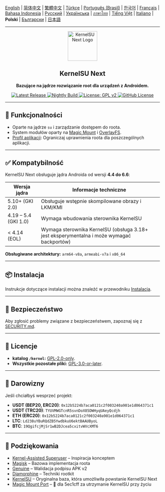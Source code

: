 [English](README.md) | [简体中文](README_CN.md) | [繁體中文](README_TW.md) | [Türkçe](README_TR.md) | [Português (Brasil)](README_PT-BR.md) | [한국어](README_KO.md) | [Français](README_FR.md) | [Bahasa Indonesia](README_ID.md) | [Русский](README_RU.md) | [Українська](README_UA.md) | [ภาษาไทย](README_TH.md) | [Tiếng Việt](README_VI.md) | [Italiano](README_IT.md) | **Polski** | [Български](README_BG.md) | [日本語](README_JA.md)

---

<div align="center">
  <img src="/assets/kernelsu_next.png" width="96" alt="KernelSU Next Logo">

  <h2>KernelSU Next</h2>
  <p><strong>Bazujące na jądrze rozwiązanie root dla urządzeń z Androidem.</strong></p>

  <p>
    <a href="https://github.com/KernelSU-Next/KernelSU-Next/releases/latest">
      <img src="https://img.shields.io/github/v/release/KernelSU-Next/KernelSU-Next?label=Release&logo=github" alt="Latest Release">
    </a>
    <a href="https://nightly.link/KernelSU-Next/KernelSU-Next/workflows/build-manager-ci/next/Manager">
      <img src="https://img.shields.io/badge/Nightly%20Release-gray?logo=hackthebox&logoColor=fff" alt="Nightly Build">
    </a>
    <a href="https://www.gnu.org/licenses/old-licenses/gpl-2.0.en.html">
      <img src="https://img.shields.io/badge/License-GPL%20v2-orange.svg?logo=gnu" alt="License: GPL v2">
    </a>
    <a href="/LICENSE">
      <img src="https://img.shields.io/github/license/KernelSU-Next/KernelSU-Next?logo=gnu" alt="GitHub License">
    </a>
  </p>
</div>

---

## 🚀 Funkcjonalności

- Oparte na jądrze `su` i zarządzanie dostępem do roota.
- System modułów oparty na [Magic Mount](https://topjohnwu.github.io/Magisk/details.html#magic-mount) i [OverlayFS](https://en.wikipedia.org/wiki/OverlayFS).
- [Profil aplikacji](https://kernelsu.org/guide/app-profile.html): Ograniczaj uprawnienia roota dla poszczególnych aplikacji.

---

## ✅ Kompatybilność

KernelSU Next obsługuje jądra Androida od wersji **4.4 do 6.6**:

| Wersja jądra         | Informacje techniczne                                                                     |
|----------------------|-------------------------------------------------------------------------------------------|
| 5.10+ (GKI 2.0)      | Obsługuje wstępnie skompilowane obrazy i LKM/KMI                                          |
| 4.19 – 5.4 (GKI 1.0) | Wymaga wbudowania sterownika KernelSU                                                     | 
| < 4.14 (EOL)         | Wymaga sterownika KernelSU (obsługa 3.18+ jest eksperymentalna i może wymagać backportów) |

**Obsługiwane architektury:** `arm64-v8a`, `armeabi-v7a` i `x86_64`

---

## 📦 Instalacja

Instrukcje dotyczące instalacji można znaleźć w przewodniku [Instalacja](https://kernelsu-next.github.io/webpage/pages/installation.html).

---

## 🔐 Bezpieczeństwo

Aby zgłosić problemy związane z bezpieczeństwem, zapoznaj się z [SECURITY.md](/SECURITY.md).

---

## 📜 Licencje

- **katalog `/kernel`:** [GPL-2.0-only](https://www.gnu.org/licenses/old-licenses/gpl-2.0.en.html).
- **Wszystkie pozostałe pliki:** [GPL-3.0-or-later](https://www.gnu.org/licenses/gpl-3.0.html).

---

## 💸 Darowizny

Jeśli chciałbyś wesprzeć projekt:

- **USDT (BEP20, ERC20)**: `0x12b5224b7aca0121c2f003240a901e1d064371c1`
- **USDT (TRC20)**: `TYUVMWGTcnR5svnDoX85DWHyqUAeyQcdjh`
- **ETH (ERC20)**: `0x12b5224b7aca0121c2f003240a901e1d064371c1`
- **LTC**: `Ld238uYBuRQdZB5YwdbkuU6ektBAAUByoL`
- **BTC**: `19QgifcjMjSr1wB2DJcea5cxitvWVcXMT6`

---

## 🙏 Podziękowania

- [Kernel-Assisted Superuser](https://git.zx2c4.com/kernel-assisted-superuser/about/) – Inspiracja konceptem
- [Magisk](https://github.com/topjohnwu/Magisk) – Bazowa implementacja roota
- [Genuine](https://github.com/brevent/genuine/) – Walidacja podpisu APK v2
- [Diamorphine](https://github.com/m0nad/Diamorphine) – Techniki rootkit
- [KernelSU](https://github.com/tiann/KernelSU) – Oryginalna baza, która umożliwiła powstanie KernelSU Next
- [Magic Mount Port](https://github.com/5ec1cff/KernelSU/blob/main/userspace/ksud/src/magic_mount.rs) – 💜 dla 5ec1cff za utrzymanie KernelSU przy życiu
